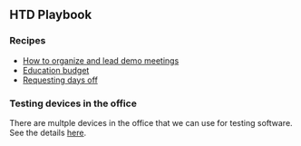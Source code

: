 ## HTD Playbook

### Recipes

- [How to organize and lead demo meetings](/demo-meetings.md)
- [Education budget](/education-budget.md)
- [Requesting days off](/days-off.md)

### Testing devices in the office

There are multple devices in the office that we can use for testing software. See the details [here](testing-devices.md).
